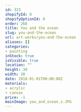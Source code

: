 ```yaml
---
id: 323
shopifyId: 0
shopifyOptionId: 0
order: 268
title: You and the ocean
slug: you-and-the-ocean
url: art-works/you-and-the-ocean
aliases: []
categories:
- painting
inStock: true
isVisible: true
location: ""
height: 30
width: 20
date: 2018-01-01T00:00:00Z
materials:
- acrylic
- canvas
price: -1
mainImage: you_and_ocean_s.JPG
---
```

